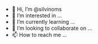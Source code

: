 - 👋 Hi, I’m @silvinoms
- 👀 I’m interested in ...
- 🌱 I’m currently learning ...
- 💞️ I’m looking to collaborate on ...
- 📫 How to reach me ...

<!---
silvinoms/silvinoms is a ✨ special ✨ repository because its `README.md` (this file) appears on your GitHub profile.
You can click the Preview link to take a look at your changes.
--->
